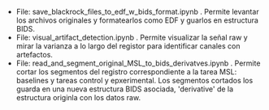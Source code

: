 * File: save_blackrock_files_to_edf_w_bids_format.ipynb . Permite levantar los archivos originales y formatearlos como EDF y guarlos en estructura BIDS.
* File: visual_artifact_detection.ipynb . Permite visualizar la señal raw y mirar la varianza a lo largo del registor para identificar canales con artefactos.
* File: read_and_segment_original_MSL_to_bids_derivatves.ipynb . Permite cortar los segmentos del registro correspondiente a la tarea MSL: baselines y tareas control y epxerimental. Los segmentos cortados los guarda en una nueva estructura BIDS asociada, 'derivative' de la estructura originla con los datos raw.